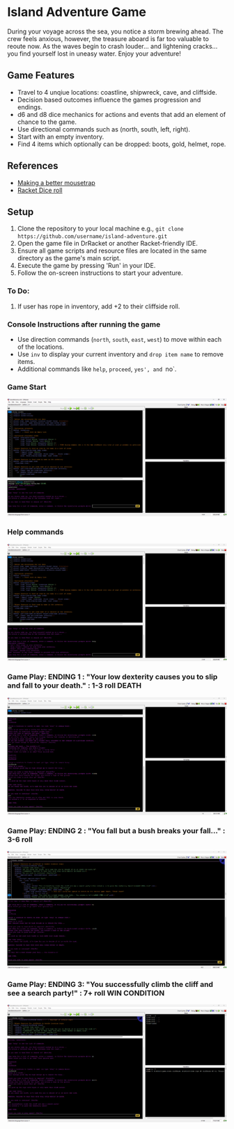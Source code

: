 # Island Adventure Game

During your voyage across the sea, you notice a storm brewing ahead. The crew feels anxious, however, the treasure aboard is far too valuable to reoute now. 
As the waves begin to crash louder... and lightening cracks... you find yourself lost in uneasy water. Enjoy your adventure! 

## Game Features
- Travel to 4 unqiue locations: coastline, shipwreck, cave, and cliffside.
- Decision based outcomes influence the games progression and endings.
- d6 and d8 dice mechanics for actions and events that add an element of chance to the game. 
- Use directional commands such as (north, south, left, right).
- Start with an empty inventory.
- Find 4 items which optionally can be dropped: boots, gold, helmet, rope.

## References
- [Making a better mousetrap](https://queue.acm.org/detail.cfm?id=2068896)
- [Racket Dice roll](https://www.reddit.com/r/learnprogramming/comments/qmelu/first_time_racket_programmer/)


## Setup
1. Clone the repository to your local machine e.g., `git clone https://github.com/username/island-adventure.git`
2. Open the game file in DrRacket or another Racket-friendly IDE.
3. Ensure all game scripts and resource files are located in the same directory as the game's main script.
4. Execute the game by pressing 'Run' in your IDE.
5. Follow the on-screen instructions to start your adventure.

### To Do:
1. If user has rope in inventory, add +2 to their cliffside roll. 

### Console Instructions after running the game
- Use direction commands (`north`, `south`, `east`, `west`) to move within each of the locations. 
- Use `inv` to display your current inventory and `drop item name` to remove items.
- Additional commands like `help`, `proceed`, `yes', and `no`.

### Game Start
![Game Start ](/GameStart.png)

### Help commands
![Help Commands](/HelpCommands.png)

### Game Play: ENDING 1 : "Your low dexterity causes you to slip and fall to your death." : 1-3 roll DEATH
![Game Play Ending 1](/GamePlayDeath.png)

### Game Play: ENDING 2 : "You fall but a bush breaks your fall..." : 3-6 roll
![Game Play Ending 1](/GameEnding2.png)

### Game Play: ENDING 3: "You successfully climb the cliff and see a search party!" : 7+ roll WIN CONDITION
![Game Play Ending 1](/GameEnding3.png)

